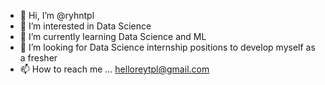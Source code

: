 - 👋 Hi, I’m @ryhntpl
- 👀 I’m interested in Data Science
- 🌱 I’m currently learning Data Science and ML
- 💞️ I’m looking for Data Science internship positions to develop myself as a fresher
- 📫 How to reach me ... helloreytpl@gmail.com

<!---
ryhntpl/ryhntpl is a ✨ special ✨ repository because its `README.md` (this file) appears on your GitHub profile.
You can click the Preview link to take a look at your changes.
--->
